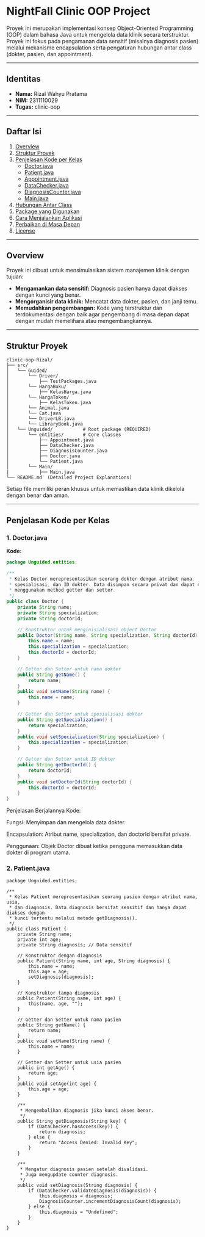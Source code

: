# NightFall Clinic OOP Project

Proyek ini merupakan implementasi konsep Object-Oriented Programming (OOP) dalam bahasa Java untuk mengelola data klinik secara terstruktur. Proyek ini fokus pada pengamanan data sensitif (misalnya diagnosis pasien) melalui mekanisme encapsulation serta pengaturan hubungan antar class (dokter, pasien, dan appointment).

---

## Identitas
- **Nama:** Rizal Wahyu Pratama  
- **NIM:** 2311110029  
- **Tugas:** clinic-oop

---

## Daftar Isi
1. [Overview](#overview)
2. [Struktur Proyek](#struktur-proyek)
3. [Penjelasan Kode per Kelas](#penjelasan-kode-per-kelas)
   - [Doctor.java](#1-doktorjava)
   - [Patient.java](#2-patientjava)
   - [Appointment.java](#3-appointmentjava)
   - [DataChecker.java](#4-datacheckerjava)
   - [DiagnosisCounter.java](#5-diagnosiscounterjava)
   - [Main.java](#6-mainjava)
4. [Hubungan Antar Class](#hubungan-antar-class)
5. [Package yang Digunakan](#package-yang-digunakan)
6. [Cara Menjalankan Aplikasi](#cara-menjalankan-aplikasi)
7. [Perbaikan di Masa Depan](#perbaikan-di-masa-depan)
8. [License](#license)

---

## Overview
Proyek ini dibuat untuk mensimulasikan sistem manajemen klinik dengan tujuan:
- **Mengamankan data sensitif:** Diagnosis pasien hanya dapat diakses dengan kunci yang benar.
- **Mengorganisir data klinik:** Mencatat data dokter, pasien, dan janji temu.
- **Memudahkan pengembangan:** Kode yang terstruktur dan terdokumentasi dengan baik agar pengembang di masa depan dapat dengan mudah memelihara atau mengembangkannya.

---

## Struktur Proyek
```
clinic-oop-Rizal/
├── src/
│   └── Guided/
│       └── Driver/
│           ├── TestPackages.java
│       └── HargaBuku/
│           ├── KelasHarga.java
│       └── HargaToken/
│           ├── KelasToken.java
│       └── Animal.java
│       └── Cat.java
│       └── DriverLB.java
│       └── LibraryBook.java
│   └── Unguided/           # Root package (REQUIRED)
│       └── entities/       # Core classes
│           ├── Appointment.java
│           ├── DataChecker.java
│           ├── DiagnosisCounter.java
│           ├── Doctor.java
│           └── Patient.java
│       └── Main/
|           ├── Main.java
└── README.md  (Detailed Project Explanations)
```

Setiap file memiliki peran khusus untuk memastikan data klinik dikelola dengan benar dan aman.

---

## Penjelasan Kode per Kelas

### 1. Doctor.java
**Kode:**

```java
package Unguided.entities;

/**
 * Kelas Doctor merepresentasikan seorang dokter dengan atribut nama,
 * spesialisasi, dan ID dokter. Data disimpan secara privat dan dapat diakses
 * menggunakan method getter dan setter.
 */
public class Doctor {
    private String name;
    private String specialization;
    private String doctorId;

    // Konstruktor untuk menginisialisasi object Doctor
    public Doctor(String name, String specialization, String doctorId) {
        this.name = name;
        this.specialization = specialization;
        this.doctorId = doctorId;
    }

    // Getter dan Setter untuk nama dokter
    public String getName() {
        return name;
    }
    public void setName(String name) {
        this.name = name;
    }

    // Getter dan Setter untuk spesialisasi dokter
    public String getSpecialization() {
        return specialization;
    }
    public void setSpecialization(String specialization) {
        this.specialization = specialization;
    }

    // Getter dan Setter untuk ID dokter
    public String getDoctorId() {
        return doctorId;
    }
    public void setDoctorId(String doctorId) {
        this.doctorId = doctorId;
    }
}
```
Penjelasan Berjalannya Kode:

Fungsi: Menyimpan dan mengelola data dokter.

Encapsulation: Atribut name, specialization, dan doctorId bersifat private.

Penggunaan: Objek Doctor dibuat ketika pengguna memasukkan data dokter di program utama.

### 2. Patient.java

```
package Unguided.entities;

/**
 * Kelas Patient merepresentasikan seorang pasien dengan atribut nama, usia,
 * dan diagnosis. Data diagnosis bersifat sensitif dan hanya dapat diakses dengan
 * kunci tertentu melalui metode getDiagnosis().
 */
public class Patient {
    private String name;
    private int age;
    private String diagnosis; // Data sensitif

    // Konstruktor dengan diagnosis
    public Patient(String name, int age, String diagnosis) {
        this.name = name;
        this.age = age;
        setDiagnosis(diagnosis);
    }

    // Konstruktor tanpa diagnosis
    public Patient(String name, int age) {
        this(name, age, "");
    }

    // Getter dan Setter untuk nama pasien
    public String getName() {
        return name;
    }
    public void setName(String name) {
        this.name = name;
    }

    // Getter dan Setter untuk usia pasien
    public int getAge() {
        return age;
    }
    public void setAge(int age) {
        this.age = age;
    }

    /**
     * Mengembalikan diagnosis jika kunci akses benar.
     */
    public String getDiagnosis(String key) {
        if (DataChecker.hasAccess(key)) {
            return diagnosis;
        } else {
            return "Access Denied: Invalid Key";
        }
    }

    /**
     * Mengatur diagnosis pasien setelah divalidasi.
     * Juga mengupdate counter diagnosis.
     */
    public void setDiagnosis(String diagnosis) {
        if (DataChecker.validateDiagnosis(diagnosis)) {
            this.diagnosis = diagnosis;
            DiagnosisCounter.incrementDiagnosisCount(diagnosis);
        } else {
            this.diagnosis = "Undefined";
        }
    }
}
```
